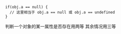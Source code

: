 
```
if(obj.a == null) {
  // 这里相当于 obj.a == null 或 obj.a == undefined
}
```

判断一个对象的某一属性是否存在用两等  其余情况用三等
